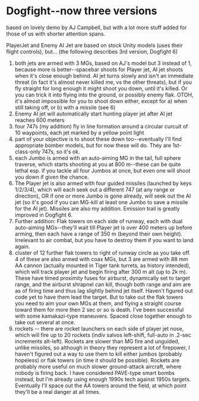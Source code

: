 # Dogfight--now three versions
based on lovely demo by AJ Campbell, but with a lot more stuff added for those of us with shorter attention spans.

PlayerJet and Enemy AI Jet are based on stock Unity models (uses their flight controls), but... (the following describes 3rd version, Dogfight 6)

1) both jets are armed with 3 MGs, based on AJ's model but 3 instead of 1, because more is better--spacebar shoots for Player jet, AI jet shoots when it's close enough behind.  AI jet turns slowly and isn't an immediate threat (in fact it's almost never killed me, vs the other threats), but if you fly straight for long enough it might shoot you down, until it's killed.  Or you can trick it into flying into the ground, or possibly enemy flak.  OTOH, it's almost impossible for you to shoot down either, except for a) when still taking off, or b) with a missile (see 6)
2) Enemy AI jet will automatically start hunting player jet after AI jet reaches 600 meters
3) four 747s (my addition) fly in line formation around a circular curcuit of 10 waypoints, each jet marked by a yellow point light
4) part of your objective is to shoot these down too--eventually I'll find appropriate bomber models, but for now these will do.  They are 1st-class-only 747s, so it's ok.
5) each Jumbo is armed with an auto-aiming MG in the tail, full sphere traverse, which starts shooting at you at 800 m--these can be quite lethal esp. if you tackle all four Jumbos at once, but even one will shoot you down if given the chance.
6) The Player jet is also armed with four guided missiles (launched by keys 1/2/3/4), which will each seek out a different 747 (at any range or direction), OR if one or more Jumbo is gone already, will seek out the AI jet (so it's good if you can MG-kill at least one Jumbo to save a missile for the AI jet).  Missiles are also my addition.  Emission trail is greatly improved in Dogfight 6.
7) Further addition: Flak towers on each side of runway, each with dual auto-aiming MGs--they'll wait till Player jet is over 400 meters up before arming, then each have a range of 350 m (beyond their own height).  Irrelevant to air combat, but you have to destroy them if you want to land again.  
8) cluster of 12 further flak towers to right of runway circle as you take off.  4 of these are also armed with coax MGs, but 3 are armed with 88 mm AA cannon (actually mounted in Tiger tank turrets, as history intended), which will track player jet and begin firing after 300 m alt (up to 2k m). These have timed proximity fuses for airburst, dynamically set to target range, and the airburst shrapnel can kill, though both range and aim are as of firing time and thus lag slightly behind jet itself.  Haven't figured out code yet to have them lead the target. But to take out the flak towers you need to aim your own MGs at them, and flying a straight course toward them for more then 2 sec or so is death.  I've been successful with some kamakazi-type maneuvers.  Spaced close together enough to take out several at once.
9) rockets -- there are rocket launchers on each side of player jet nose, which will fire up to 20 rockets (indiv salvos left-shift, full-auto in .2-sec increments alt-left).  Rockets are slower than MG fire and unguided, unlike missiles, so although in theory they represent a lot of firepower, I haven't figured out a way to use them to kill either jumbos (probably hopeless) or flak towers (in time it should be possible).  Rockets are probably more useful on much slower ground-attack aircraft, where nobody is firing back.  I have considered PAVE-type smart bombs instead, but I'm already using enough 1990s tech against 1950s targets. Eventually I'll space out the AA towers around the field, at which point they'll be a real danger at all times.
